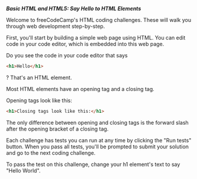 ***Basic HTML and HTML5: Say Hello to HTML Elements***

Welcome to freeCodeCamp's HTML coding challenges. These will walk you through web development step-by-step.

First, you'll start by building a simple web page using HTML. You can edit code in your code editor, which is embedded into this web page.

Do you see the code in your code editor that says

```html
<h1>Hello</h1>
```

? That's an HTML element.

Most HTML elements have an opening tag and a closing tag.

Opening tags look like this:

```html
<h1>Closing tags look like this:</h1>
```

The only difference between opening and closing tags is the forward slash after the opening bracket of a closing tag.

Each challenge has tests you can run at any time by clicking the "Run tests" button. When you pass all tests, you'll be prompted to submit your solution and go to the next coding challenge.

To pass the test on this challenge, change your h1 element's text to say "Hello World".
